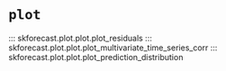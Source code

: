 # `plot`

::: skforecast.plot.plot.plot_residuals
::: skforecast.plot.plot.plot_multivariate_time_series_corr
::: skforecast.plot.plot.plot_prediction_distribution